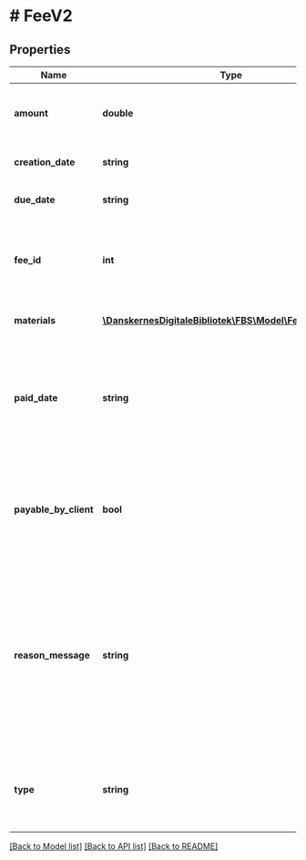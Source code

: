 # # FeeV2

## Properties

Name | Type | Description | Notes
------------ | ------------- | ------------- | -------------
**amount** | **double** | The amount to pay, in the currency of the agency |
**creation_date** | **string** | The date the fee was created |
**due_date** | **string** | Expected payment due date | [optional]
**fee_id** | **int** | Identifies the fee, used when registering a payment that covers the fee |
**materials** | [**\DanskernesDigitaleBibliotek\FBS\Model\FeeMaterialV2[]**](FeeMaterialV2.md) | Set if fee covers materials |
**paid_date** | **string** | If the fee has been paid in full, this will be set to the date of the final payment, otherwise not set | [optional]
**payable_by_client** | **bool** | true if the client system is allowed to offer payment for the fee, false if not allowed |
**reason_message** | **string** | Human readable free text message about the reason for the fee, presentable to an end user (language is likely  to be the mother tongue of the agency) |
**type** | **string** | Can be used to distinguish between different types of fees |

[[Back to Model list]](../../README.md#models) [[Back to API list]](../../README.md#endpoints) [[Back to README]](../../README.md)

